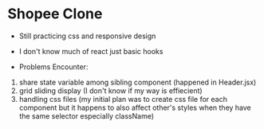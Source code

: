 # Shopee Clone

* Still practicing css and responsive design
* I don't know much of react just basic hooks

* Problems Encounter:
1. share state variable among sibling component (happened in Header.jsx)
2. grid sliding display (I don't know if my way is effiecient)
3. handling css files (my initial plan was to create css file for each component but it happens to also affect other's styles when they have the same selector especially className)